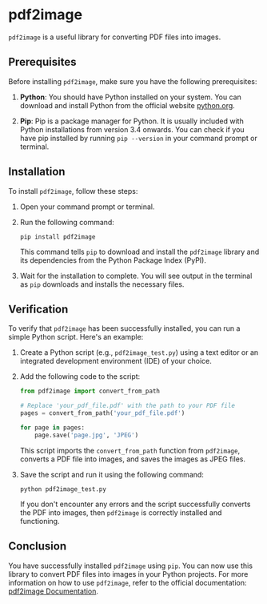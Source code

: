 # pdf2image

`pdf2image` is a useful library for converting PDF files into images.

## Prerequisites

Before installing `pdf2image`, make sure you have the following prerequisites:

1. **Python**: You should have Python installed on your system. You can download and install Python from the official website [python.org](https://www.python.org/downloads/).

2. **Pip**: Pip is a package manager for Python. It is usually included with Python installations from version 3.4 onwards. You can check if you have pip installed by running `pip --version` in your command prompt or terminal.

## Installation

To install `pdf2image`, follow these steps:

1. Open your command prompt or terminal.

2. Run the following command:

   ```
   pip install pdf2image
   ```

   This command tells `pip` to download and install the `pdf2image` library and its dependencies from the Python Package Index (PyPI).

3. Wait for the installation to complete. You will see output in the terminal as `pip` downloads and installs the necessary files.

## Verification

To verify that `pdf2image` has been successfully installed, you can run a simple Python script. Here's an example:

1. Create a Python script (e.g., `pdf2image_test.py`) using a text editor or an integrated development environment (IDE) of your choice.

2. Add the following code to the script:

   ```python
   from pdf2image import convert_from_path

   # Replace 'your_pdf_file.pdf' with the path to your PDF file
   pages = convert_from_path('your_pdf_file.pdf')

   for page in pages:
       page.save('page.jpg', 'JPEG')
   ```

   This script imports the `convert_from_path` function from `pdf2image`, converts a PDF file into images, and saves the images as JPEG files.

3. Save the script and run it using the following command:

   ```
   python pdf2image_test.py
   ```

   If you don't encounter any errors and the script successfully converts the PDF into images, then `pdf2image` is correctly installed and functioning.

## Conclusion

You have successfully installed `pdf2image` using `pip`. You can now use this library to convert PDF files into images in your Python projects. For more information on how to use `pdf2image`, refer to the official documentation: [pdf2image Documentation](https://pypi.org/project/pdf2image/).
